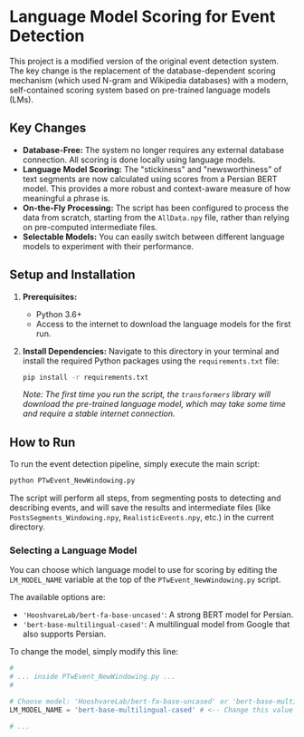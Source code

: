 # Language Model Scoring for Event Detection

This project is a modified version of the original event detection system. The key change is the replacement of the database-dependent scoring mechanism (which used N-gram and Wikipedia databases) with a modern, self-contained scoring system based on pre-trained language models (LMs).

## Key Changes

- **Database-Free:** The system no longer requires any external database connection. All scoring is done locally using language models.
- **Language Model Scoring:** The "stickiness" and "newsworthiness" of text segments are now calculated using scores from a Persian BERT model. This provides a more robust and context-aware measure of how meaningful a phrase is.
- **On-the-Fly Processing:** The script has been configured to process the data from scratch, starting from the `AllData.npy` file, rather than relying on pre-computed intermediate files.
- **Selectable Models:** You can easily switch between different language models to experiment with their performance.

## Setup and Installation

1.  **Prerequisites:**
    *   Python 3.6+
    *   Access to the internet to download the language models for the first run.

2.  **Install Dependencies:**
    Navigate to this directory in your terminal and install the required Python packages using the `requirements.txt` file:
    ```bash
    pip install -r requirements.txt
    ```
    *Note: The first time you run the script, the `transformers` library will download the pre-trained language model, which may take some time and require a stable internet connection.*

## How to Run

To run the event detection pipeline, simply execute the main script:

```bash
python PTwEvent_NewWindowing.py
```

The script will perform all steps, from segmenting posts to detecting and describing events, and will save the results and intermediate files (like `PostsSegments_Windowing.npy`, `RealisticEvents.npy`, etc.) in the current directory.

### Selecting a Language Model

You can choose which language model to use for scoring by editing the `LM_MODEL_NAME` variable at the top of the `PTwEvent_NewWindowing.py` script.

The available options are:
- `'HooshvareLab/bert-fa-base-uncased'`: A strong BERT model for Persian.
- `'bert-base-multilingual-cased'`: A multilingual model from Google that also supports Persian.

To change the model, simply modify this line:
```python
#
# ... inside PTwEvent_NewWindowing.py ...
#

# Choose model: 'HooshvareLab/bert-fa-base-uncased' or 'bert-base-multilingual-cased'
LM_MODEL_NAME = 'bert-base-multilingual-cased' # <-- Change this value

# ...
```
